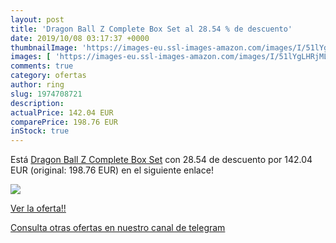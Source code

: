```yaml
---
layout: post
title: 'Dragon Ball Z Complete Box Set al 28.54 % de descuento'
date: 2019/10/08 03:17:37 +0000
thumbnailImage: 'https://images-eu.ssl-images-amazon.com/images/I/51lYgLHRjML._SL200_.jpg'
images: [ 'https://images-eu.ssl-images-amazon.com/images/I/51lYgLHRjML._SL200_.jpg' ]
comments: true
category: ofertas
author: ring
slug: 1974708721
description:
actualPrice: 142.04 EUR
comparePrice: 198.76 EUR
inStock: true
---
```


Está [Dragon Ball Z Complete Box Set](https://www.amazon.com/dp/1974708721/?tag=redken08-20) con 28.54 de descuento por 142.04 EUR (original: 198.76 EUR) en el siguiente enlace!

[![](https://images-eu.ssl-images-amazon.com/images/I/51lYgLHRjML._SL200_.jpg)](https://www.amazon.com/dp/1974708721/?tag=redken08-20)

[Ver la oferta!!](https://www.amazon.com/dp/1974708721/?tag=redken08-20)

[Consulta otras ofertas en nuestro canal de telegram](https://t.me/s/ofertas25)
